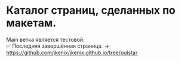 # Каталог страниц, сделанных по макетам.  
Main ветка является тестовой.  
:white_check_mark: Последняя завершённая страница. -> https://github.com/jkenix/jkenix.github.io/tree/pulstar  

